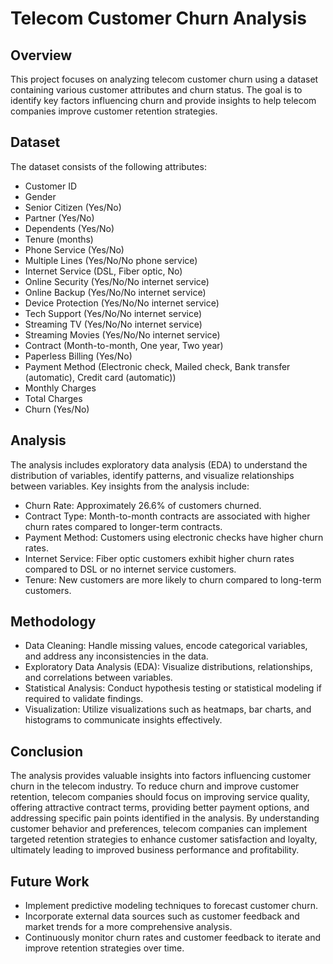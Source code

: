 # Telecom Customer Churn Analysis

## Overview
This project focuses on analyzing telecom customer churn using a dataset containing various customer attributes and churn status. The goal is to identify key factors influencing churn and provide insights to help telecom companies improve customer retention strategies.

## Dataset
The dataset consists of the following attributes:
- Customer ID
- Gender
- Senior Citizen (Yes/No)
- Partner (Yes/No)
- Dependents (Yes/No)
- Tenure (months)
- Phone Service (Yes/No)
- Multiple Lines (Yes/No/No phone service)
- Internet Service (DSL, Fiber optic, No)
- Online Security (Yes/No/No internet service)
- Online Backup (Yes/No/No internet service)
- Device Protection (Yes/No/No internet service)
- Tech Support (Yes/No/No internet service)
- Streaming TV (Yes/No/No internet service)
- Streaming Movies (Yes/No/No internet service)
- Contract (Month-to-month, One year, Two year)
- Paperless Billing (Yes/No)
- Payment Method (Electronic check, Mailed check, Bank transfer (automatic), Credit card (automatic))
- Monthly Charges
- Total Charges
- Churn (Yes/No)

## Analysis
The analysis includes exploratory data analysis (EDA) to understand the distribution of variables, identify patterns, and visualize relationships between variables. Key insights from the analysis include:
- Churn Rate: Approximately 26.6% of customers churned.
- Contract Type: Month-to-month contracts are associated with higher churn rates compared to longer-term contracts.
- Payment Method: Customers using electronic checks have higher churn rates.
- Internet Service: Fiber optic customers exhibit higher churn rates compared to DSL or no internet service customers.
- Tenure: New customers are more likely to churn compared to long-term customers.

## Methodology
- Data Cleaning: Handle missing values, encode categorical variables, and address any inconsistencies in the data.
- Exploratory Data Analysis (EDA): Visualize distributions, relationships, and correlations between variables.
- Statistical Analysis: Conduct hypothesis testing or statistical modeling if required to validate findings.
- Visualization: Utilize visualizations such as heatmaps, bar charts, and histograms to communicate insights effectively.

## Conclusion
The analysis provides valuable insights into factors influencing customer churn in the telecom industry. To reduce churn and improve customer retention, telecom companies should focus on improving service quality, offering attractive contract terms, providing better payment options, and addressing specific pain points identified in the analysis. By understanding customer behavior and preferences, telecom companies can implement targeted retention strategies to enhance customer satisfaction and loyalty, ultimately leading to improved business performance and profitability.

## Future Work
- Implement predictive modeling techniques to forecast customer churn.
- Incorporate external data sources such as customer feedback and market trends for a more comprehensive analysis.
- Continuously monitor churn rates and customer feedback to iterate and improve retention strategies over time.

